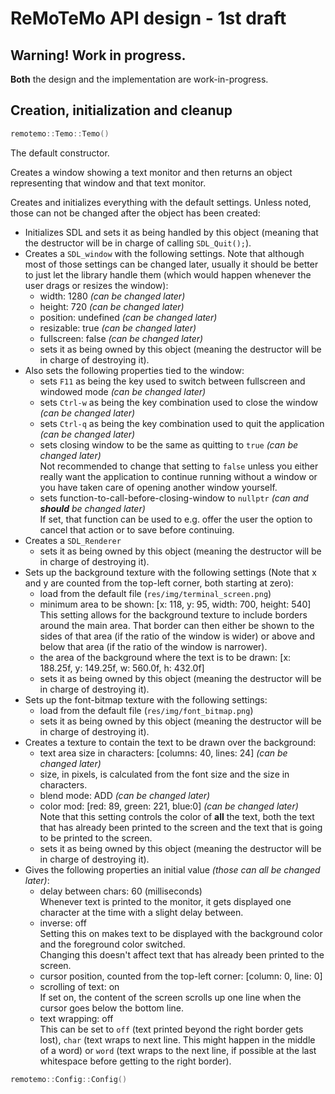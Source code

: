 # ReMoTeMo API design - 1st draft

## Warning! Work in progress.

**Both** the design and the implementation are work-in-progress.

## Creation, initialization and cleanup

```C++
remotemo::Temo::Temo()
```
The default constructor.

Creates a window showing a text monitor and then returns an object
representing that window and that text monitor.

Creates and initializes everything with the default settings. Unless noted,
those can not be changed after the object has been created:
- Initializes SDL and sets it as being handled by this object (meaning that
  the destructor will be in charge of calling `SDL_Quit();`).
- Creates a `SDL_window` with the following settings.
  Note that although most of those settings can be changed later, usually it
  should be better to just let the library handle them (which would happen
  whenever the user drags or resizes the window):
  - width: 1280 _(can be changed later)_
  - height: 720 _(can be changed later)_
  - position: undefined _(can be changed later)_
  - resizable: true _(can be changed later)_
  - fullscreen: false _(can be changed later)_
  - sets it as being owned by this object (meaning the destructor will be in
    charge of destroying it).
- Also sets the following properties tied to the window:
  - sets `F11` as being the key used to switch between fullscreen and windowed
    mode _(can be changed later)_
  - sets `Ctrl-w` as being the key combination used to close the window _(can
    be changed later)_
  - sets `Ctrl-q` as being the key combination used to quit the application
    _(can be changed later)_
  - sets closing window to be the same as quitting to `true` _(can be changed
    later)_
    \
    Not recommended to change that setting to `false` unless you either really
    want the application to continue running without a window or you have
    taken care of opening another window yourself.
  - sets function-to-call-before-closing-window to `nullptr` _(can and
    **should** be changed later)_
    \
    If set, that function can be used to e.g. offer the user the option to
    cancel that action or to save before continuing.
- Creates a `SDL_Renderer`
  - sets it as being owned by this object (meaning the destructor will be in
    charge of destroying it).
- Sets up the background texture with the following settings (Note that x and
  y are counted from the top-left corner, both starting at zero):
  - load from the default file (`res/img/terminal_screen.png`)
  - minimum area to be shown:
    [x: 118,
    y: 95,
    width: 700,
    height: 540]
    \
    This setting allows for the background texture to include borders around
    the main area. That border can then either be shown to the sides of that
    area (if the ratio of the window is wider) or above and below that area
    (if the ratio of the window is narrower).
  - the area of the background where the text is to be drawn:
    [x: 188.25f,
    y: 149.25f,
    w: 560.0f,
    h: 432.0f]
  - sets it as being owned by this object (meaning the destructor will be in
    charge of destroying it).
- Sets up the font-bitmap texture with the following settings:
  - load from the default file (`res/img/font_bitmap.png`)
  - sets it as being owned by this object (meaning the destructor will be in
    charge of destroying it).
- Creates a texture to contain the text to be drawn over the background:
  - text area size in characters:
    [columns: 40,
    lines: 24] _(can be changed later)_
  - size, in pixels, is calculated from the font size and the size in
    characters.
  - blend mode: ADD _(can be changed later)_
  - color mod: [red: 89, green: 221, blue:0] _(can be changed later)_
    \
    Note that this setting controls the color of **all** the text, both the
    text that has already been printed to the screen and the text that is
    going to be printed to the screen.
  - sets it as being owned by this object (meaning the destructor will be in
    charge of destroying it).
- Gives the following properties an initial value _(those can all be changed
    later)_:
  - delay between chars: 60 (milliseconds)
    \
    Whenever text is printed to the monitor, it gets displayed one character
    at the time with a slight delay between.
  - inverse: off
    \
    Setting this on makes text to be displayed with the background color and
    the foreground color switched.
    \
    Changing this doesn't affect text that has already been printed to the
    screen.
  - cursor position, counted from the top-left corner:
    [column: 0,
    line: 0]
  - scrolling of text: on
    \
    If set on, the content of the screen scrolls up one line when the cursor
    goes below the bottom line.
  - text wrapping: off
    \
    This can be set to `off` (text printed beyond the right border gets lost),
    `char` (text wraps to next line. This might happen in the middle of a
    word) or `word` (text wraps to the next line, if possible at the last
    whitespace before getting to the right border).




```C++
remotemo::Config::Config()
```

